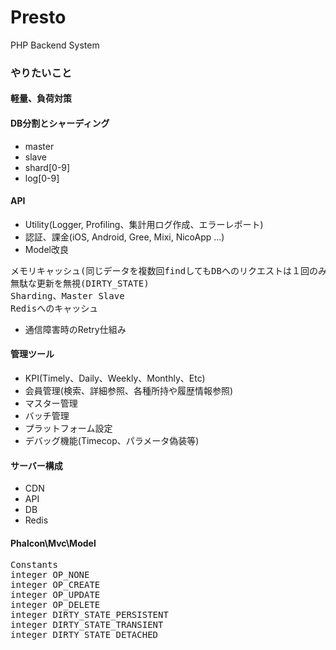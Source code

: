 # Presto
PHP Backend System
<img src="http://http://i.imgur.com/vhQfmAc.png" alt="" title=""><br>
<img src="http://http://i.imgur.com/wOGk40G.png" alt="" title="">


### やりたいこと
#### 軽量、負荷対策

#### DB分割とシャーディング
- master
- slave
- shard[0-9]
- log[0-9]

#### API
- Utility(Logger, Profiling、集計用ログ作成、エラーレポート)
- 認証、課金(iOS, Android, Gree, Mixi, NicoApp ...)
- Model改良
<pre>
メモリキャッシュ(同じデータを複数回findしてもDBへのリクエストは１回のみ送るようにする)
無駄な更新を無視(DIRTY_STATE)
Sharding、Master Slave
Redisへのキャッシュ
</pre>
- 通信障害時のRetry仕組み


#### 管理ツール
- KPI(Timely、Daily、Weekly、Monthly、Etc)
- 会員管理(検索、詳細参照、各種所持や履歴情報参照)
- マスター管理
- バッチ管理
- プラットフォーム設定
- デバッグ機能(Timecop、パラメータ偽装等)

#### サーバー構成
- CDN
- API
- DB
- Redis
















#### Phalcon\Mvc\Model
<pre>
Constants
integer OP_NONE
integer OP_CREATE
integer OP_UPDATE
integer OP_DELETE
integer DIRTY_STATE_PERSISTENT
integer DIRTY_STATE_TRANSIENT
integer DIRTY_STATE_DETACHED
</pre>
